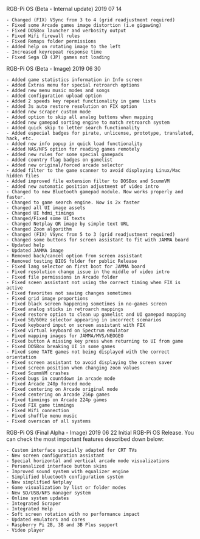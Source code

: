 RGB-Pi OS (Beta - Internal update) 2019 07 14 

    - Changed (FIX) VSync from 3 to 4 (grid readjustment required)
    - Fixed some Arcade games image distortion (i.e gigawing)
    - Fixed DOSBox launcher and verbosity output
    - Fixed Wifi firewall rules
    - Fixed Remaps folder permissions
    - Added help on rotating image to the left
    - Increased keyrepeat response time
    - Fixed Sega CD (JP) games not loading

RGB-Pi OS (Beta - Image) 2019 06 30 

    - Added game statistics information in Info screen
    - Added Extras menu for special retroarch options
    - Added new menu music modes and songs
    - Added configuration upload option
    - Added 2 speeds key repeat functionality in game lists
    - Added 3s auto restore resolution on FIX option
    - Added new scraper custom mode
    - Added option to skip all analog buttons when mapping
    - Added new gamepad sorting engine to match retroarch system
    - Added quick skip to letter search functionality
    - Added especial badges for pirate, unlicense, prototype, translated, hack, etc.
    - Added new info popup in quick load functionality
    - Added NAS/NFS option for reading games remotely
    - Added new rules for some special gamepads
    - Added country flag badges on gamelist
    - Added new original/forced arcade selector
    - Added filter to the game scanner to avoid displaying Linux/Mac hidden files
    - Added improved file extension filter to DOSBox and ScummVM
    - Added new automatic position adjustment of video intro
    - Changed to new Bluetooth gamepad module. Now works properly and faster.
    - Changed to game search engine. Now is 2x faster
    - Changed all UI image assets
    - Changed UI hdmi_timings
    - Changed/Fixed some UI texts
    - Changed Netplay QR image by simple text URL
    - Changed Zoom algorithm
    - Changed (FIX) VSync from 5 to 3 (grid readjustment required)
    - Changed some buttons for screen assistant to fit with JAMMA board
    - Updated help
    - Updated JAMMA image
    - Removed back/cancel option from screen assistant
    - Removed testing BIOS folder for public Release
    - Fixed lang selector on first boot for JAMMA board
    - Fixed resolution change issue in the middle of video intro
    - Fixed file permissions in Arcade folder
    - Fixed sceen assistant not using the correct timing when FIX is active
    - Fixed favorites not saving changes sometimes
    - Fixed grid image proportions
    - Fixed black screen happening sometimes in no-games screen
    - Fixed analog sticks in retroarch mappings
    - Fixed restore option to clean up gamelist and UI gamepad mapping
    - Fixed 50/60Hz selector appearing in incorrect scenarios
    - Fixed keyboard input on screen assistant with FIX
    - Fixed virtual keyboard on Spectrum emulator
    - Fixed mapping images for JAMMA/MVS/NEOGEO
    - Fixed button A missing key press when returning to UI from game
    - Fixed DOSBox breaking UI in some games
    - Fixed some TATE games not being displayed with the correct orientation
    - Fixed screen assistant to avoid displaying the screen saver
    - Fixed screen position when changing zoom values
    - Fixed ScummVM crashes
    - Fixed bugs in countdown in arcade mode
    - Fixed Arcade 240p forced mode
    - Fixed centering on Arcade original mode
    - Fixed centering on Arcade 256p games
    - Fixed timmings on Arcade 224p games
    - Fixed FIX game timmings
    - Fixed Wifi connection
    - Fixed shuffle menu music
    - Fixed overscan of all systems

RGB-Pi OS (Final Alpha - Image) 2019 06 22
Initial RGB-Pi OS Release. You can check the most important features described down below:

    - Custom interface specially adapted for CRT TVs
    - New screen configuration assistant
    - Special horizontal and vertical arcade mode visualizations
    - Personalized interface button skins
    - Improved sound system with equalizer engine
    - Simplified bluetooth configuration system
    - New simplified Netplay
    - Game visualization by list or folder modes
    - New SD/USB/NFS manager system
    - Online system updates
    - Integrated Scraper
    - Integrated Help
    - Soft screen rotation with no performance impact
    - Updated emulators and cores
    - Raspberry Pi 2B, 3B and 3B Plus support
    - Video player

